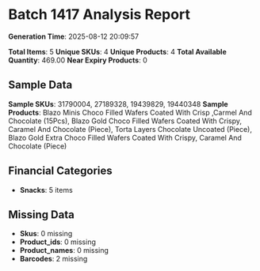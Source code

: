 # Batch 1417 Analysis Report

**Generation Time**: 2025-08-12 20:09:57

**Total Items**: 5
**Unique SKUs**: 4
**Unique Products**: 4
**Total Available Quantity**: 469.00
**Near Expiry Products**: 0

## Sample Data
**Sample SKUs**: 31790004, 27189328, 19439829, 19440348
**Sample Products**: Blazo Minis Choco Filled Wafers Coated With Crisp ,Carmel And Chocolate (15Pcs), Blazo Gold Choco Filled Wafers Coated With Crispy, Caramel And Chocolate (Piece), Torta Layers Chocolate Uncoated (Piece), Blazo Gold Extra Choco Filled Wafers Coated With Crispy, Caramel And Chocolate (Piece)

## Financial Categories
- **Snacks**: 5 items

## Missing Data
- **Skus**: 0 missing
- **Product_ids**: 0 missing
- **Product_names**: 0 missing
- **Barcodes**: 2 missing
